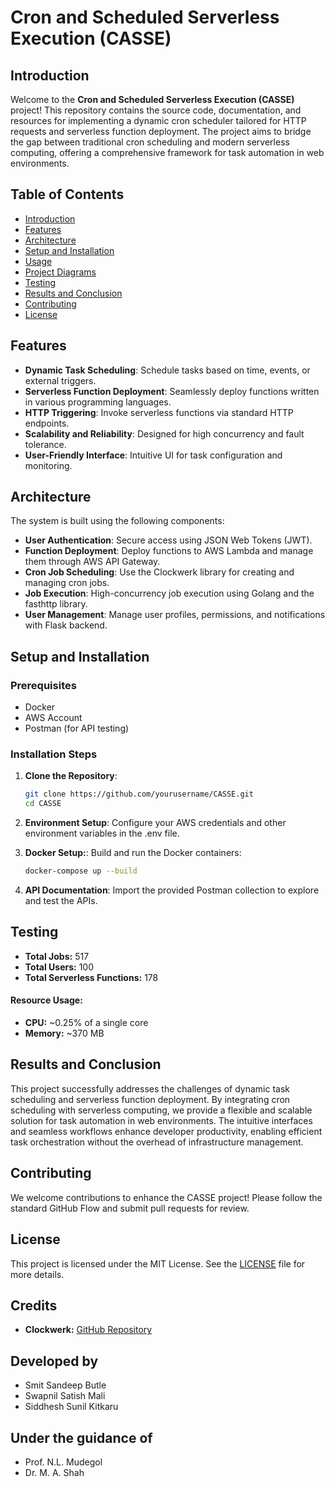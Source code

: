# Cron and Scheduled Serverless Execution (CASSE)

## Introduction

Welcome to the **Cron and Scheduled Serverless Execution (CASSE)** project! This repository contains the source code, documentation, and resources for implementing a dynamic cron scheduler tailored for HTTP requests and serverless function deployment. The project aims to bridge the gap between traditional cron scheduling and modern serverless computing, offering a comprehensive framework for task automation in web environments.

## Table of Contents

- [Introduction](#introduction)
- [Features](#features)
- [Architecture](#architecture)
- [Setup and Installation](#setup-and-installation)
- [Usage](#usage)
- [Project Diagrams](#project-diagrams)
- [Testing](#testing)
- [Results and Conclusion](#results-and-conclusion)
- [Contributing](#contributing)
- [License](#license)

## Features

- **Dynamic Task Scheduling**: Schedule tasks based on time, events, or external triggers.
- **Serverless Function Deployment**: Seamlessly deploy functions written in various programming languages.
- **HTTP Triggering**: Invoke serverless functions via standard HTTP endpoints.
- **Scalability and Reliability**: Designed for high concurrency and fault tolerance.
- **User-Friendly Interface**: Intuitive UI for task configuration and monitoring.

## Architecture

The system is built using the following components:

- **User Authentication**: Secure access using JSON Web Tokens (JWT).
- **Function Deployment**: Deploy functions to AWS Lambda and manage them through AWS API Gateway.
- **Cron Job Scheduling**: Use the Clockwerk library for creating and managing cron jobs.
- **Job Execution**: High-concurrency job execution using Golang and the fasthttp library.
- **User Management**: Manage user profiles, permissions, and notifications with Flask backend.

## Setup and Installation

### Prerequisites

- Docker
- AWS Account
- Postman (for API testing)

### Installation Steps

1. **Clone the Repository**:
   ```sh
   git clone https://github.com/yourusername/CASSE.git
   cd CASSE
   ```

2. **Environment Setup**:
Configure your AWS credentials and other environment variables in the .env file.

3. **Docker Setup:**:
Build and run the Docker containers:

    ```sh
    docker-compose up --build
    ```

4. **API Documentation**:
Import the provided Postman collection to explore and test the APIs.

## Testing

- **Total Jobs:** 517
- **Total Users:** 100
- **Total Serverless Functions:** 178

#### Resource Usage:

- **CPU:** ~0.25% of a single core
- **Memory:** ~370 MB

## Results and Conclusion

This project successfully addresses the challenges of dynamic task scheduling and serverless function deployment. By integrating cron scheduling with serverless computing, we provide a flexible and scalable solution for task automation in web environments. The intuitive interfaces and seamless workflows enhance developer productivity, enabling efficient task orchestration without the overhead of infrastructure management.

## Contributing

We welcome contributions to enhance the CASSE project! Please follow the standard GitHub Flow and submit pull requests for review.

## License

This project is licensed under the MIT License. See the [LICENSE](LICENSE) file for more details.

## Credits

- **Clockwerk:** [GitHub Repository](https://github.com/nightsilvertech/clockwerk)

## Developed by

- Smit Sandeep Butle
- Swapnil Satish Mali
- Siddhesh Sunil Kitkaru

## Under the guidance of

- Prof. N.L. Mudegol
- Dr. M. A. Shah
